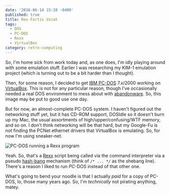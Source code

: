 ```yaml
---
date: '2016-06-14 15:38 -0400'
published: true
title: Rex Fortis Vocat
tags:
  - DOS
  - PC-DOS
  - Rexx
  - VirtualBox
category: retro-computing
---
```

So, I'm home sick from work today and, as one does, I'm idly playing around with some emulation stuff. Earlier I was researching my KIM-1 emulation project (which is turning out to be a bit harder than I thought).

Then, for some reason, I decided to get [IBM PC-DOS](https://en.wikipedia.org/wiki/IBM_PC_DOS) 7.x/2000 working on [VirtualBox](https://www.virtualbox.org/). This is not for any particular reason, though I've occasionally needed a real DOS environment to mess about with [abandonware](https://en.wikipedia.org/wiki/Abandonware). So, this image may be put to good use one day.

But for now, an almost-complete PC-DOS system. I haven't figured out the networking stuff yet, but it has CD-ROM support, DOSIdle so it doesn't burn up my Mac, the usual assortments of high/upper/confusing/WTF memory, and so on. I don't think networking will be that hard, but my Google-Fu is not finding the PCNet ethernet drivers that VirtualBox is emulating. So, for now I'm using sneaker-net.

![PC-DOS running a Rexx program]({{site.baseurl}}/https://goo.gl/photos/gvzq6udLz1rbhgt58)

Yeah. So, that's a [Rexx](https://en.wikipedia.org/wiki/Rexx) script being called via the command interpreter via a pseudo [hash-bang](https://en.wikipedia.org/wiki/Shebang_%28Unix%29) mechanism (think of `/* ... */` as the shebang line). There's a reason I liked to run _PC_-DOS instead of that other one.

What's going to bend your noodle is that I actually _paid_ for a copy of PC-DOS, lo, those many years ago. So, I'm _technically_ not pirating anything, matey.
